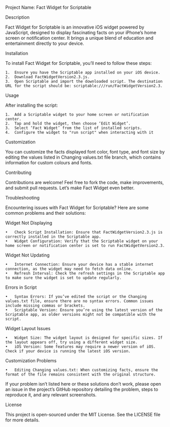Project Name: Fact Widget for Scriptable

Description

Fact Widget for Scriptable is an innovative iOS widget powered by JavaScript, designed to display fascinating facts on your iPhone’s home screen or notification center. It brings a unique blend of education and entertainment directly to your device.

Installation

To install Fact Widget for Scriptable, you’ll need to follow these steps:

	1.	Ensure you have the Scriptable app installed on your iOS device.
	2.	Download FactWidgetVersion2.3.js.
	3.	Open Scriptable and import the downloaded script. The destination URL for the script should be: scriptable:///run/FactWidgetVersion2.3.

Usage

After installing the script:

	1.	Add a Scriptable widget to your home screen or notification center.
	2.	Tap and hold the widget, then choose ‘Edit Widget’.
	3.	Select ‘Fact Widget’ from the list of installed scripts.
	4.	Configure the widget to "run script" when interacting with it

Customization

You can customize the facts displayed font color, font type, and font size by editing the values listed in Changing values.txt file branch, which contains information for custom colours and fonts. 

Contributing

Contributions are welcome! Feel free to fork the code, make improvements, and submit pull requests. Let’s make Fact Widget even better.

Troubleshooting

Encountering issues with Fact Widget for Scriptable? Here are some common problems and their solutions:

Widget Not Displaying

	•	Check Script Installation: Ensure that FactWidgetVersion2.3.js is correctly installed in the Scriptable app.
	•	Widget Configuration: Verify that the Scriptable widget on your home screen or notification center is set to run FactWidgetVersion2.3.

Widget Not Updating

	•	Internet Connection: Ensure your device has a stable internet connection, as the widget may need to fetch data online.
	•	Refresh Interval: Check the refresh settings in the Scriptable app to make sure the widget is set to update regularly.

Errors in Script

	•	Syntax Errors: If you’ve edited the script or the Changing values.txt file, ensure there are no syntax errors. Common issues include missing commas or brackets.
	•	Scriptable Version: Ensure you’re using the latest version of the Scriptable app, as older versions might not be compatible with the script.

Widget Layout Issues

	•	Widget Size: The widget layout is designed for specific sizes. If the layout appears off, try using a different widget size.
	•	iOS Version: Some features may require a newer version of iOS. Check if your device is running the latest iOS version.

Customization Problems

	•	Editing Changing values.txt: When customizing facts, ensure the format of the file remains consistent with the original structure.

If your problem isn’t listed here or these solutions don’t work, please open an issue in the project’s GitHub repository detailing the problem, steps to reproduce it, and any relevant screenshots.

License

This project is open-sourced under the MIT License. See the LICENSE file for more details.
